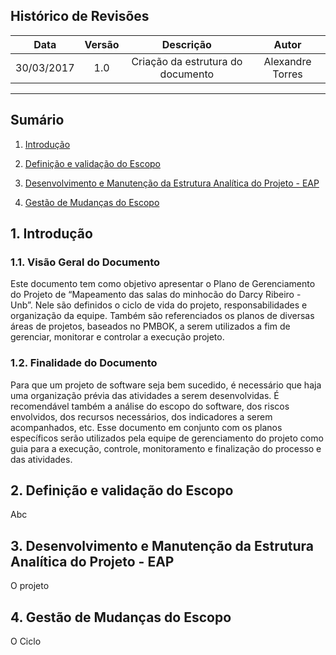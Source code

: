 ## Histórico de Revisões

| Data | Versão | Descrição | Autor |
|:----:|:------:|:---------:|:-----:|
|30/03/2017|1.0|Criação da estrutura do documento|Alexandre Torres|
***

## Sumário

1. [Introdução](#1-introdução)

2. [Definição e validação do Escopo](#2-definições)

3. [Desenvolvimento e Manutenção da Estrutura Analítica do Projeto - EAP](#3-desenvolvimento)

4. [Gestão de Mudanças do Escopo](#4-gestao)




## 1. Introdução

### 1.1. Visão Geral do Documento

Este documento tem como objetivo apresentar o Plano de Gerenciamento do Projeto de “Mapeamento das salas do minhocão do Darcy Ribeiro - Unb”. Nele são definidos o ciclo de vida do projeto, responsabilidades e organização da equipe. Também são referenciados os planos de diversas áreas de projetos, baseados no PMBOK, a serem utilizados a fim de gerenciar, monitorar e controlar a execução projeto. 

### 1.2. Finalidade do Documento

Para que um projeto de software seja bem sucedido, é necessário que haja uma organização prévia das atividades a serem desenvolvidas. É recomendável também a análise do escopo do software, dos riscos envolvidos, dos recursos necessários, dos indicadores a serem acompanhados, etc. Esse documento em conjunto com os planos específicos serão utilizados pela equipe de gerenciamento do projeto como guia para a execução, controle, monitoramento e finalização do processo e das atividades.

## 2. Definição e validação do Escopo

Abc

## 3. Desenvolvimento e Manutenção da Estrutura Analítica do Projeto - EAP

O projeto

## 4. Gestão de Mudanças do Escopo

O Ciclo